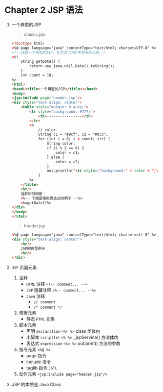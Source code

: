 # Chapter 2 JSP 语法

1. 一个典型的JSP
 
    > classic.jsp

    ```html
    <!doctype html>
    <%@ page language="java" contentType="text/html; charset=UTF-8" %>
    <!--这是一个典型的JSP，它包含了JSP中常用的元素-->
    <%!
        String getDate() {
            return new java.util.Date().toString();
        }
        int count = 10;
    %>
    <html>
    <head><title>一个典型的JSP</title></head>
    <body>
    <jsp:include page="header.jsp"/>
    <div style="text-align: center">
        <table style="margin: 0 auto;">
            <tr style="background: #777;">
                <th>----------------</th>
            </tr>
            <%
                // color
                String c1 = "#9cf", c2 = "#8c3";
                for (int i = 0; i < count; i++) {
                    String color;
                    if (i % 2 == 0) {
                        color = c1;
                    } else {
                        color = c2;
                    }
                    out.println("<tr style=\"background:" + color + ";\"><td>----------------</td></tr>");
                }
            %>
        </table>
        <hr/>
        当前的时间是：
        <%-- 下面是使用表达式的例子 --%>
        <%=getDate()%>
    </div>
    </body>
    </html>
    ```
    
    > header.jsp
    
    ```html
    <%@ page language="java" contentType="text/html; charset=utf-8" %>
    <div style="text-align: center">
        <hr/>
        JSP的典型例子
        <hr/>
    </div>
    ```

2. `JSP` 页面元素
    1. 注释
        - `HTML` 注释 `<!-- comment... -->`
        - `JSP` 隐藏注释 `<%-- comment... --%>`
        - `Java` 注释 
          - `// comment`
          - `/* comment */`
    2. 模板元素
        - 静态 `HTML` 元素
    3. 脚本元素
        - 声明 `declaration` `<%! %>` class 类体内
        - 小脚本 `scriptlet` `<% %>` _jspService() 方法体内
        - 表达式 `expression` `<%= %>` out.print() 方法的参数
    4. 指令元素 `<%@ %>`
        - page 指令
        - include 指令
        - taglib 指令 `JSTL`
    5. 动作元素 `<jsp:include page="header.jsp"/>`
    
3. JSP 的本质是 Java Class